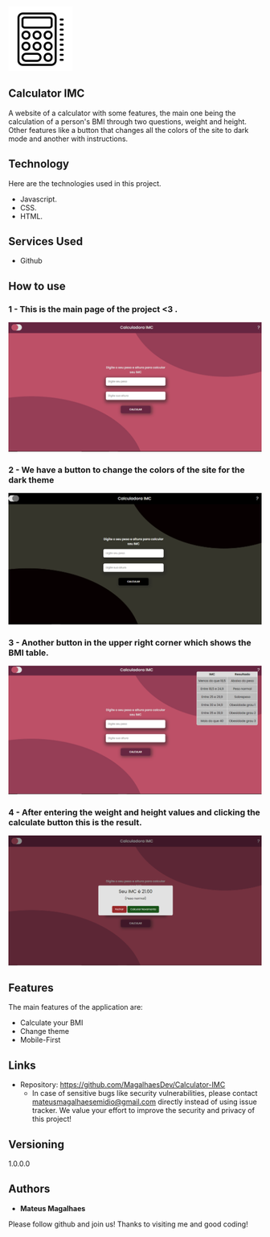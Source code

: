
![Logo of the project](https://github.com/MagalhaesDev/Calculator-IMC/blob/main/assets/img/icons8-calculator.svg)


## Calculator IMC
A website of a calculator with some features, the main one being the calculation of a person's BMI through two questions, weight and height. Other features like a button that changes all the colors of the site to dark mode and another with instructions.

## Technology 

Here are the technologies used in this project.

* Javascript.
* CSS.
* HTML.

## Services Used

* Github


## How to use

### 1 - This is the main page of the project <3 .

![Homepage image](https://github.com/MagalhaesDev/Calculator-IMC/blob/main/public/readme/img-main.png)

### 2 - We have a button to change the colors of the site for the dark theme 

![ThemeDark](https://github.com/MagalhaesDev/Calculator-IMC/blob/main/public/readme/btn-alternative.png)

### 3 - Another button in the upper right corner which shows the BMI table.

![Information](https://github.com/MagalhaesDev/Calculator-IMC/blob/main/public/readme/instruction.png)

### 4 - After entering the weight and height values and clicking the calculate button this is the result.

![Result](https://github.com/MagalhaesDev/Calculator-IMC/blob/main/public/readme/result-finished.png)

## Features

The main features of the application are:
 - Calculate your BMI
 - Change theme
 - Mobile-First


## Links
  - Repository: https://github.com/MagalhaesDev/Calculator-IMC
    -  In case of sensitive bugs like security vulnerabilities, please contact
      mateusmagalhaesemidio@gmail.com directly instead of using issue tracker. We value your effort
      to improve the security and privacy of this project!

  ## Versioning

  1.0.0.0


  ## Authors

  * **Mateus Magalhaes**

  Please follow github and join us!
  Thanks to visiting me and good coding!
